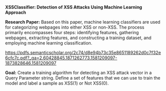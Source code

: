 **XSSClassifier: Detection of XSS Attacks Using Machine Learning Approach**

**Research Paper:**
Based on this paper, machine learning classifiers are used for categorizing webpages into either XSS or non-XSS. The process primarily encompasses four steps: identifying features, gathering webpages, extracting features, and constructing a training dataset, and employing machine learning classification.

https://pdfs.semanticscholar.org/2c74/d8e94b73c35e8651189262d0c7f32e6cfc7c.pdf?_ga=2.60428845.1871262773.1581209097-1873828646.1581209097

**Goal:**
Create a training algorithm for detecting an XSS attack vector in a Query Parameter string. 
Define a set of features that we can use to train the model and label a sample as XSS(1) or Not XSS(0).

